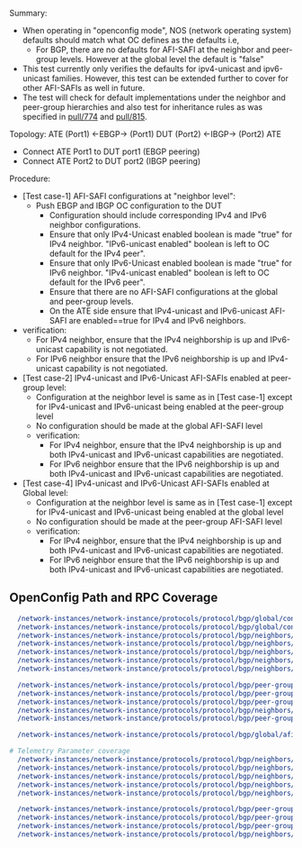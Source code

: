 Summary:

- When operating in "openconfig mode", NOS (network operating system) defaults should match what OC defines as the defaults i.e,
  - For BGP, there are no defaults for AFI-SAFI at the neighbor and peer-group levels. However at the global level the default is "false"
- This test currently only verifies the defaults for ipv4-unicast and ipv6-unicast families. However, this test can be extended further to cover for other
    AFI-SAFIs as well in future.
- The test will check for default implementations under the neighbor and peer-group hierarchies and also test for inheritance rules as was specified in [pull/774](https://github.com/openconfig/public/pull/774) and [pull/815](https://github.com/openconfig/public/pull/815).

Topology:
ATE (Port1) <-EBGP-> (Port1) DUT (Port2) <-IBGP-> (Port2) ATE

- Connect ATE Port1 to DUT port1 (EBGP peering)
- Connect ATE Port2 to DUT port2 (IBGP peering)

Procedure:

- [Test case-1] AFI-SAFI configurations at "neighbor level":
  - Push EBGP and IBGP OC configuration to the DUT
    - Configuration should include corresponding IPv4 and IPv6 neighbor configurations.
    - Ensure that only IPv4-Unicast enabled boolean is made "true" for IPv4 neighbor. "IPv6-unicast enabled" boolean is left to OC default for the IPv4 peer".
    - Ensure that only IPv6-Unicast enabled boolean is made "true" for IPv6 neighbor. "IPv4-unicast enabled" boolean is left to OC default for the IPv6 peer".
    - Ensure that there are no AFI-SAFI configurations at the global and peer-group levels.
    - On the ATE side ensure that IPv4-unicast and IPv6-unicast AFI-SAFI are enabled==true for IPv4 and IPv6 neighbors.
- verification:
  - For IPv4 neighbor, ensure that the IPv4 neighborship is up and IPv6-unicast capability is not negotiated.
  - For IPv6 neighbor ensure that the IPv6 neighborship is up and IPv4-unicast capability is not negotiated.
- [Test case-2] IPv4-unicast and IPv6-Unicast AFI-SAFIs enabled at peer-group level:
  - Configuration at the neighbor level is same as in [Test case-1] except for IPv4-unicast and IPv6-unicast being enabled at the peer-group level
  - No configuration should be made at the global AFI-SAFI level
  - verification:
    - For IPv4 neighbor, ensure that the IPv4 neighborship is up and both IPv4-unicast and IPv6-unicast capabilities are negotiated.
    - For IPv6 neighbor ensure that the IPv6 neighborship is up and both IPv4-unicast and IPv6-unicast capabilities are negotiated.
- [Test case-4] IPv4-unicast and IPv6-Unicast AFI-SAFIs enabled at Global level:
  - Configuration at the neighbor level is same as in [Test case-1] except for IPv4-unicast and IPv6-unicast being enabled at the global level
  - No configuration should be made at the peer-group AFI-SAFI level
  - verification:
    - For IPv4 neighbor, ensure that the IPv4 neighborship is up and both IPv4-unicast and IPv6-unicast capabilities are negotiated.
    - For IPv6 neighbor ensure that the IPv6 neighborship is up and both IPv4-unicast and IPv6-unicast capabilities are negotiated.

## OpenConfig Path and RPC Coverage

```yaml
  /network-instances/network-instance/protocols/protocol/bgp/global/config/as:
  /network-instances/network-instance/protocols/protocol/bgp/global/config/router-id:
  /network-instances/network-instance/protocols/protocol/bgp/neighbors/neighbor/config/auth-password:
  /network-instances/network-instance/protocols/protocol/bgp/neighbors/neighbor/config/neighbor-address:
  /network-instances/network-instance/protocols/protocol/bgp/neighbors/neighbor/config/peer-as:
  /network-instances/network-instance/protocols/protocol/bgp/neighbors/neighbor/neighbor-address:
  /network-instances/network-instance/protocols/protocol/bgp/neighbors/neighbor/afi-safis/afi-safi/config/enabled:

  /network-instances/network-instance/protocols/protocol/bgp/peer-groups/peer-group/config/auth-password:
  /network-instances/network-instance/protocols/protocol/bgp/peer-groups/peer-group/config/neighbor-address:
  /network-instances/network-instance/protocols/protocol/bgp/peer-groups/peer-group/config/peer-as:
  /network-instances/network-instance/protocols/protocol/bgp/neighbors/neighbor/config/peer-group/peer-group-name:
  /network-instances/network-instance/protocols/protocol/bgp/peer-groups/peer-group/afi-safis/afi-safi/config/enabled:

  /network-instances/network-instance/protocols/protocol/bgp/global/afi-safis/afi-safi/config/enabled:

# Telemetry Parameter coverage
  /network-instances/network-instance/protocols/protocol/bgp/neighbors/neighbor/state/session-state:
  /network-instances/network-instance/protocols/protocol/bgp/neighbors/neighbor/state/supported-capabilities:
  /network-instances/network-instance/protocols/protocol/bgp/neighbors/neighbor/state/peer-type:
  /network-instances/network-instance/protocols/protocol/bgp/neighbors/neighbor/state/peer-as:
  /network-instances/network-instance/protocols/protocol/bgp/neighbors/neighbor/state/supported-capabilities:

  /network-instances/network-instance/protocols/protocol/bgp/peer-groups/peer-group/state/peer-type:
  /network-instances/network-instance/protocols/protocol/bgp/peer-groups/peer-group/state/peer-as:
  /network-instances/network-instance/protocols/protocol/bgp/peer-groups/peer-group/state/local-as:
  /network-instances/network-instance/protocols/protocol/bgp/neighbors/neighbor/state/peer-group:
```
